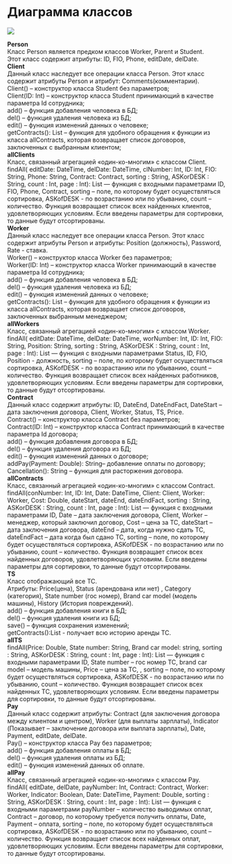 # Диаграмма классов
![](https://user-images.githubusercontent.com/74318083/102002830-55655080-3d3b-11eb-9b89-438c23301b20.png)



**Person<br>**
Класс Person является предком классов Worker, Parent и Student. <br>Этот класс содержит атрибуты: ID, FIO, Phone, editDate, delDate.<br>
**Client<br>**
Данный класс наследует все операции класса Person. Этот класс содержит атрибуты Person и атрибут: Comments(комментарии).<br>
Client() – конструктор класса Student без параметров;<br>
Client(ID: Int) – конструктор класса Student принимающий в качестве параметра Id сотрудника;<br>
add() – функция добавления человека в БД;<br>
del() – функция удаления человека из БД;<br>
edit() – функция изменений данных о человеке;<br>
getContracts(): List<Contract> – функция для удобного обращения к функции из класса allContracts, которая возвращает список договоров, заключенных c выбранным клиентом;<br>
**allClients<br>**
Класс, связанный агрегацией «один-ко-многим» с классом Client.<br> 
findAll( editDate: DateTime, delDate: DateTime, clNumber: Int, ID: Int, FIO: String, Phone: String, Contract: Contract, sorting : String, ASKorDESK : String,  count : Int, page : Int): List<Student> — функция с входными параметрами ID, FIO, Phone, Contract, sorting – поле, по которому будет осуществляться сортировка, ASKofDESK - по возрастанию или по убыванию,  count – количество.  Функция возвращает список всех найденных клиентов, удовлетворяющих условиям. Если введены параметры для сортировки, то данные будут отсортированы.<br>
**Worker<br>**
Данный класс наследует все операции класса Person. Этот класс содержит атрибуты Person и атрибуты: Position (должность), Password, Rate - ставка.<br>
Worker() – конструктор класса Worker без параметров;<br>
Worker(ID: Int) – конструктор класса Worker принимающий в качестве параметра Id сотрудника;<br>
add() – функция добавления человека в БД;<br>
del() – функция удаления человека из БД;<br>
edit() – функция изменений данных о человеке;<br>
getContracts(): List<Contract> – функция для удобного обращения к функции из класса allContracts, которая возвращает список договоров, заключенных выбранным менеджером;<br>
**allWorkers<br>**
Класс, связанный агрегацией «один-ко-многим» с классом Worker. <br>
findAll( editDate: DateTime, delDate: DateTime, worNumber: Int, ID: Int, FIO: String, Position: String, sorting : String, ASKorDESK : String,  count : Int, page : Int): List<Worker> — функция с входными параметрами Status, ID, FIO, Position - должность, sorting – поле, по которому будет осуществляться сортировка, ASKofDESK - по возрастанию или по убыванию,  count – количество.  Функция возвращает список всех найденных работников, удовлетворяющих условиям. Если введены параметры для сортировки, то данные будут отсортированы.<br>
**Contract<br>**
Данный класс содержит атрибуты: ID, DateEnd, DateEndFact, DateStart – дата заключения договора, Client, Worker, Status, TS, Price.<br>
Contract() – конструктор класса Contract без параметров;<br>
Contract(ID: Int) – конструктор класса Contract принимающий в качестве параметра Id договора;<br>
add() – функция добавления договора в БД;<br>
del() – функция удаления договора из БД;<br>
edit() – функция изменений данных о договоре;<br>
addPay(Payment: Double): String– добавление оплаты по договору;<br>
Cancellation(): String – функция для расторжения договора.<br>
**allContracts<br>**
Класс, связанный агрегацией «один-ко-многим» с классом Contract. <br>
findAll(conNumber: Int,  ID: Int, Date: DateTime, Client: Client, Worker: Worker, Cost: Double,  dateStart, dateEnd, dateEndFact, sorting : String, ASKorDESK : String,  count : Int, page : Int): List<Contract>  — функция с входными параметрами ID, Date – дата заключения договора, Client, Worker – менеджер, который заключил договор, Cost – цена за ТС, dateStart – дата заключения договора, dateEnd – дата, когда нужно сдать ТС, dateEndFact – дата когда был сдано ТС, sorting – поле, по которому будет осуществляться сортировка, ASKofDESK - по возрастанию или по убыванию,  count – количество.  Функция возвращает список всех найденных договоров, удовлетворяющих условиям. Если введены параметры для сортировки, то данные будут отсортированы.<br>
**TS<br>**
Класс отображающий все ТС. <br>
Атрибуты:  Price(цена), Status (арендована или нет) , Category (категория), State number (гос номер), Brand car model (модель машины), History (История повреждений).<br>
add() – функция добавления книги в БД;<br>
del() – функция удаления книги из БД;<br>
save() – функция сохранения изменений;<br>
getContracts():List<Contract> - получает всю историю аренды ТС.<br>
**allTS<br>**
findAll(Price: Double,  State number: String, Brand car model: string, sorting : String, ASKorDESK : String,  count : Int, page : Int): List<TS>  — функция с входными параметрами ID, State number – гос номер ТС, brand car model – модель машины, Price – цена за ТС, , sorting – поле, по которому будет осуществляться сортировка, ASKofDESK - по возрастанию или по убыванию,  count – количество.  Функция возвращает список всех найденных ТС, удовлетворяющих условиям. Если введены параметры для сортировки, то данные будут отсортированы.<br>
**Pay<br>**
Данный класс содержит атрибуты: Contract (для заключения договора между клиентом и центром), Worker (для выплаты зарплаты), Indicator (Показывает – заключение договора или выплата зарплаты), Date, Payment, editDate, delDate. <br>
Pay() – конструктор класса Pay без параметров;<br>
add() – функция добавления оплаты в БД;<br>
del() – функция удаления оплаты из БД;<br>
edit() – функция изменений данных об оплате.<br>
**allPay<br>**
Класс, связанный агрегацией «один-ко-многим» с классом Pay. <br>
findAll( editDate, delDate, payNumber: Int, Contract: Contract, Worker: Worker, Indicator: Boolean, Date: DateTime, Payment: Double, sorting : String, ASKorDESK : String,  count : Int, page : Int): List<Pay> — функция с входными параметрами payNumber – количество выводимых оплат, Contract – договор, по которому требуется получить оплаты, Date, Payment – оплата, sorting – поле, по которому будет осуществляться сортировка, ASKofDESK - по возрастанию или по убыванию,  count – количество.  Функция возвращает список всех найденных оплат, удовлетворяющих условиям. Если введены параметры для сортировки, то данные будут отсортированы.
